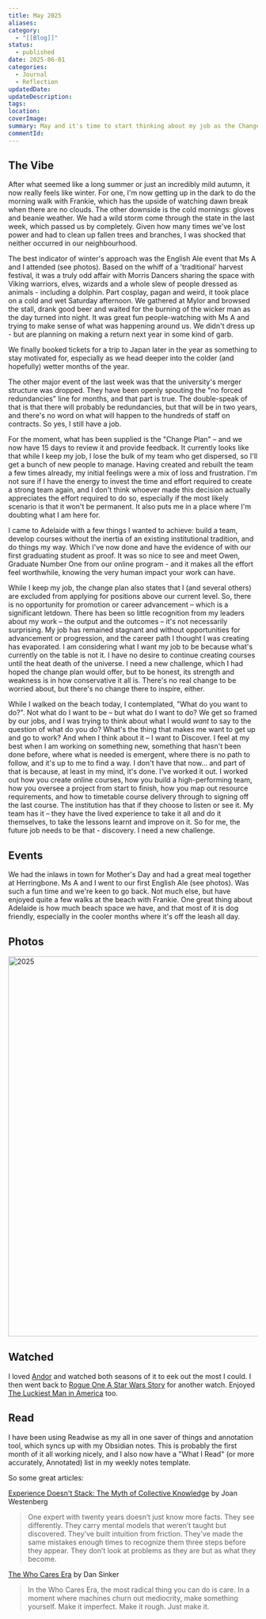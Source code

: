 ```yaml
---
title: May 2025
aliases: 
category:
  - "[[Blog]]"
status:
  - published
date: 2025-06-01
categories:
  - Journal
  - Reflection
updatedDate: 
updateDescription: 
tags: 
location: 
coverImage: 
summary: May and it's time to start thinking about my job as the Change Plan drops.
commentId:
---
```

## The Vibe
After what seemed like a long summer or just an incredibly mild autumn, it now really feels like winter. For one, I'm now getting up in the dark to do the morning walk with Frankie, which has the upside of watching dawn break when there are no clouds. The other downside is the cold mornings: gloves and beanie weather. We had a wild storm come through the state in the last week, which passed us by completely. Given how many times we've lost power and had to clean up fallen trees and branches, I was shocked that neither occurred in our neighbourhood. 

The best indicator of winter's approach was the English Ale event that Ms A and I attended (see photos). Based on the whiff of a 'traditional' harvest festival, it was a truly odd affair with Morris Dancers sharing the space with Viking warriors, elves, wizards and a whole slew of people dressed as animals - including a dolphin. Part cosplay, pagan and weird, it took place on a cold and wet Saturday afternoon. We gathered at Mylor and browsed the stall, drank good beer and waited for the burning of the wicker man as the day turned into night. It was great fun people-watching with Ms A and trying to make sense of what was happening around us. We didn't dress up - but are planning on making a return next year in some kind of garb. 

We finally booked tickets for a trip to Japan later in the year as something to stay motivated for, especially as we head deeper into the colder (and hopefully) wetter months of the year. 

The other major event of the last week was that the university's merger structure was dropped. They have been openly spouting the "no forced redundancies" line for months, and that part is true. The double-speak of that is that there will probably be redundancies, but that will be in two years, and there's no word on what will happen to the hundreds of staff on contracts. So yes, I still have a job.

For the moment, what has been supplied is the "Change Plan" – and we now have 15 days to review it and provide feedback. It currently looks like that while I keep my job, I lose the bulk of my team who get dispersed, so I'll get a bunch of new people to manage. Having created and rebuilt the team a few times already, my initial feelings were a mix of loss and frustration. I'm not sure if I have the energy to invest the time and effort required to create a strong team again, and I don't think whoever made this decision actually appreciates the effort required to do so, especially if the most likely scenario is that it won't be permanent. It also puts me in a place where I'm doubting what I am here for. 

I came to Adelaide with a few things I wanted to achieve: build a team, develop courses without the inertia of an existing institutional tradition, and do things my way. Which I've now done and have the evidence of with our first graduating student as proof. It was so nice to see and meet Owen, Graduate Number One from our online program - and it makes all the effort feel worthwhile, knowing the very human impact your work can have.

While I keep my job, the change plan also states that I (and several others) are excluded from applying for positions above our current level. So, there is no opportunity for promotion or career advancement – which is a significant letdown. There has been so little recognition from my leaders about my work – the output and the outcomes – it's not necessarily surprising. My job has remained stagnant and without opportunities for advancement or progression, and the career path I thought I was creating has evaporated. I am considering what I want my job to be because what's currently on the table is not it. I have no desire to continue creating courses until the heat death of the universe. I need a new challenge, which I had hoped the change plan would offer, but to be honest, its strength and weakness is in how conservative it all is. There's no real change to be worried about, but there's no change there to inspire, either. 

While I walked on the beach today, I contemplated, "What do you want to do?". Not what do I want to be – but what do I want to do? We get so framed by our jobs, and I was trying to think about what I would *want* to say to the question of what do you do? What's the thing that makes me want to get up and go to work? And when I think about it – I want to Discover. I feel at my best when I am working on something new, something that hasn't been done before, where what is needed is emergent, where there is no path to follow, and it's up to me to find a way. I don't have that now... and part of that is because, at least in my mind, it's done. I've worked it out.  I worked out how you create online courses, how you build a high-performing team, how you oversee a project from start to finish, how you map out resource requirements, and how to timetable course delivery through to signing off the last course. The institution has that if they choose to listen or see it. My team has it – they have the lived experience to take it all and do it themselves, to take the lessons learnt and improve on it. So for me, the future job needs to be that - discovery. I need a new challenge. 

## Events

We had the inlaws in town for Mother's Day and had a great meal together at Herringbone. Ms A and I went to our first English Ale (see photos). Was such a fun time and we're keen to go back. Not much else, but have enjoyed quite a few walks at the beach with Frankie. One great thing about Adelaide is how much beach space we have, and that most of it is dog friendly, especially in the cooler months where it's off the leash all day.  

## Photos

<a data-flickr-embed="true" href="https://www.flickr.com/photos/timklapdor/albums/72177720323546892" title="2025"><img src="https://live.staticflickr.com/65535/54560234748_74b7f091e1_b.jpg" width="1024" height="768" alt="2025"/></a><script async src="//embedr.flickr.com/assets/client-code.js" charset="utf-8"></script>

## Watched

I loved [Andor](https://m.imdb.com/title/tt9253284/) and watched both seasons of it to eek out the most I could. I then went back to [Rogue One A Star Wars Story](https://m.imdb.com/title/tt3748528/) for another watch. Enjoyed [The Luckiest Man in America](https://m.imdb.com/title/tt32331377/) too. 

## Read 

I have been using Readwise as my all in one saver of things and annotation tool, which syncs up with my Obsidian notes. This is probably the first month of it all working nicely, and I also now have a "What I Read" (or more accurately, Annotated) list in my weekly notes template. 

So some great articles:

[Experience Doesn't Stack: The Myth of Collective Knowledge](https://www.joanwestenberg.com/experience-doesnt-stack-the-myth-of-collective-knowledge/)  by Joan Westenberg

> One expert with twenty years doesn’t just know more facts. They see differently. They carry mental models that weren’t taught but discovered. They’ve built intuition from friction. They’ve made the same mistakes enough times to recognize them three steps before they appear. They don’t look at problems as they are but as what they become.

[The Who Cares Era](https://dansinker.com/posts/2025-05-23-who-cares/) by Dan Sinker

> In the Who Cares Era, the most radical thing you can do is care.
  In a moment where machines churn out mediocrity, make something yourself. Make it imperfect. Make it rough. Just make it. 
